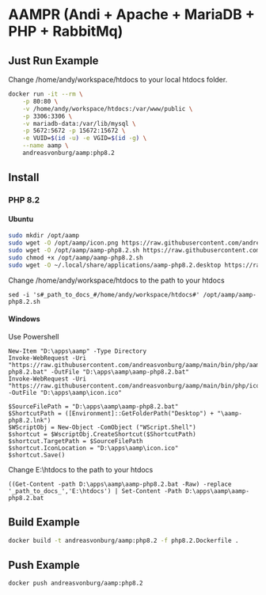 # AAMPR (Andi + Apache + MariaDB + PHP + RabbitMq)


## Just Run Example

Change /home/andy/workspace/htdocs to your local htdocs folder.

```bash
docker run -it --rm \
    -p 80:80 \
    -v /home/andy/workspace/htdocs:/var/www/public \
    -p 3306:3306 \
    -v mariadb-data:/var/lib/mysql \
    -p 5672:5672 -p 15672:15672 \
    -e VUID=$(id -u) -e VGID=$(id -g) \
    --name aamp \
    andreasvonburg/aamp:php8.2
```



## Install

### PHP 8.2

#### Ubuntu

```bash
sudo mkdir /opt/aamp
sudo wget -O /opt/aamp/icon.png https://raw.githubusercontent.com/andreasvonburg/aamp/main/bin/php/icon.png
sudo wget -O /opt/aamp/aamp-php8.2.sh https://raw.githubusercontent.com/andreasvonburg/aamp/main/bin/php/aamp-php8.2.sh
sudo chmod +x /opt/aamp/aamp-php8.2.sh
sudo wget -O ~/.local/share/applications/aamp-php8.2.desktop https://raw.githubusercontent.com/andreasvonburg/aamp/main/bin/php/aamp-php8.2.desktop
```

Change /home/andy/workspace/htdocs to the path to your htdocs

```
sed -i 's#_path_to_docs_#/home/andy/workspace/htdocs#' /opt/aamp/aamp-php8.2.sh
```

#### Windows

Use Powershell

```
New-Item "D:\apps\aamp" -Type Directory 
Invoke-WebRequest -Uri "https://raw.githubusercontent.com/andreasvonburg/aamp/main/bin/php/aamp-php8.2.bat" -OutFile "D:\apps\aamp\aamp-php8.2.bat"
Invoke-WebRequest -Uri "https://raw.githubusercontent.com/andreasvonburg/aamp/main/bin/php/icon.ico" -OutFile "D:\apps\aamp\icon.ico"

$SourceFilePath = "D:\apps\aamp\aamp-php8.2.bat"
$ShortcutPath = ([Environment]::GetFolderPath("Desktop") + "\aamp-php8.2.lnk")
$WScriptObj = New-Object -ComObject ("WScript.Shell")
$shortcut = $WscriptObj.CreateShortcut($ShortcutPath)
$shortcut.TargetPath = $SourceFilePath
$shortcut.IconLocation = "D:\apps\aamp\icon.ico"
$shortcut.Save()
```

Change E:\htdocs to the path to your htdocs

```
((Get-Content -path D:\apps\aamp\aamp-php8.2.bat -Raw) -replace '_path_to_docs_','E:\htdocs') | Set-Content -Path D:\apps\aamp\aamp-php8.2.bat
```


## Build Example

```bash
docker build -t andreasvonburg/aamp:php8.2 -f php8.2.Dockerfile .
```


## Push Example

```bash
docker push andreasvonburg/aamp:php8.2
```





